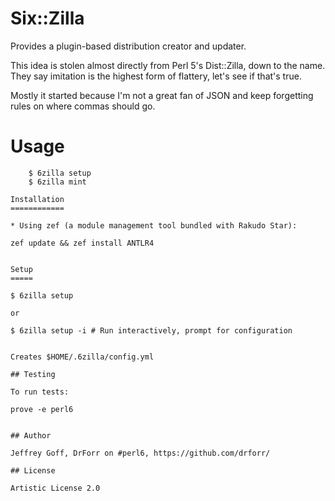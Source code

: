 Six::Zilla
=======

Provides a plugin-based distribution creator and updater.

This idea is stolen almost directly from Perl 5's Dist::Zilla, down to the name. They say imitation is the highest form of flattery, let's see if that's true.

Mostly it started because I'm not a great fan of JSON and keep forgetting rules on where commas should go.

Usage
=====

```
    $ 6zilla setup
    $ 6zilla mint

Installation
============

* Using zef (a module management tool bundled with Rakudo Star):

```
    zef update && zef install ANTLR4
```

Setup
=====

```
    $ 6zilla setup

    or

    $ 6zilla setup -i # Run interactively, prompt for configuration
```

Creates $HOME/.6zilla/config.yml

## Testing

To run tests:

```
    prove -e perl6
```

## Author

Jeffrey Goff, DrForr on #perl6, https://github.com/drforr/

## License

Artistic License 2.0
